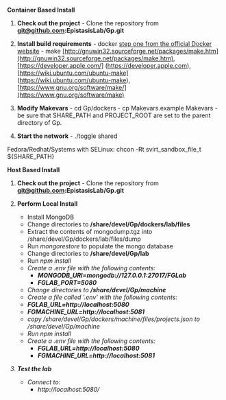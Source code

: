 **Container Based Install**
1. **Check out the project**
        - Clone the repository from  <b>git@github.com:EpistasisLab/Gp.git</b>

2. **Install build requirements**
        - docker [step one from the official Docker website](https://docs.docker.com/engine/getstarted/step_one/)
        - make [http://gnuwin32.sourceforge.net/packages/make.htm](http://gnuwin32.sourceforge.net/packages/make.htm),[https://developer.apple.com/] (https://developer.apple.com),[https://wiki.ubuntu.com/ubuntu-make] (https://wiki.ubuntu.com/ubuntu-make),[https://www.gnu.org/software/make/](https://www.gnu.org/software/make)
3. **Modify Makevars**
        - cd Gp/dockers
        - cp Makevars.example Makevars
        - be sure that SHARE_PATH and PROJECT_ROOT are set to the parent directory of Gp.

4. **Start the network**
        - ./toggle shared

Fedora/Redhat/Systems with SELinux:
chcon -Rt svirt_sandbox_file_t ${SHARE_PATH}

**Host Based Install**
1. **Check out the project**
        - Clone the repository from  <b>git@github.com:EpistasisLab/Gp.git</b>
2. **Perform Local Install**
	- Install MongoDB
	- Change directories to <b>/share/devel/Gp/dockers/lab/files</b>
	- Extract the contents of mongodump.tgz into /share/devel/Gp/dockers/lab/files/dump
	- Run <i>mongorestore</i> to populate the mongo database
	- Change directories to <b>/share/devel/Gp/lab</b>
	- Run <i>npm install<i>
	- Create a .env file with the following contents:
    	- <b>MONGODB_URI=mongodb://127.0.0.1:27017/FGLab</b>
    	- <b>FGLAB_PORT=5080</b>
	- Change directories to <b>/share/devel/Gp/machine</b>
	- Create a file called '.env' with the following contents:
	- <b>FGLAB_URL=http://localhost:5080</b>
	- <b>FGMACHINE_URL=http://localhost:5081</b>
    - copy /share/devel/Gp/dockers/machine/files/projects.json to /share/devel/Gp/machine
	- Run <i>npm install<i>
	- Create a .env file with the following contents:
    	- <b>FGLAB_URL=http://localhost:5080</b>
    	- <b>FGMACHINE_URL=http://localhost:5081</b>

3. **Test the lab**
	- Connect to:
    	- http://localhost:5080/

